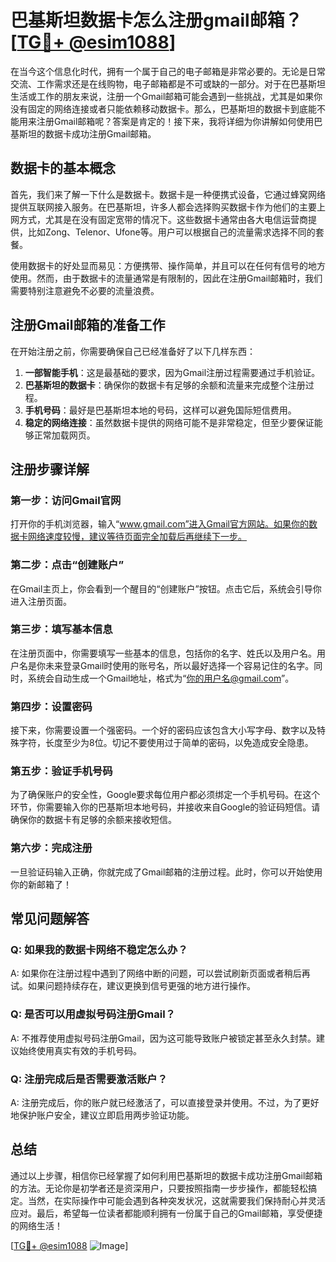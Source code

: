 # 巴基斯坦数据卡怎么注册gmail邮箱？[[TG💪+ @esim1088](https://t.me/s/esim1088)]

在当今这个信息化时代，拥有一个属于自己的电子邮箱是非常必要的。无论是日常交流、工作需求还是在线购物，电子邮箱都是不可或缺的一部分。对于在巴基斯坦生活或工作的朋友来说，注册一个Gmail邮箱可能会遇到一些挑战，尤其是如果你没有固定的网络连接或者只能依赖移动数据卡。那么，巴基斯坦的数据卡到底能不能用来注册Gmail邮箱呢？答案是肯定的！接下来，我将详细为你讲解如何使用巴基斯坦的数据卡成功注册Gmail邮箱。

## 数据卡的基本概念

首先，我们来了解一下什么是数据卡。数据卡是一种便携式设备，它通过蜂窝网络提供互联网接入服务。在巴基斯坦，许多人都会选择购买数据卡作为他们的主要上网方式，尤其是在没有固定宽带的情况下。这些数据卡通常由各大电信运营商提供，比如Zong、Telenor、Ufone等。用户可以根据自己的流量需求选择不同的套餐。

使用数据卡的好处显而易见：方便携带、操作简单，并且可以在任何有信号的地方使用。然而，由于数据卡的流量通常是有限制的，因此在注册Gmail邮箱时，我们需要特别注意避免不必要的流量浪费。

## 注册Gmail邮箱的准备工作

在开始注册之前，你需要确保自己已经准备好了以下几样东西：

1. **一部智能手机**：这是最基础的要求，因为Gmail注册过程需要通过手机验证。
2. **巴基斯坦的数据卡**：确保你的数据卡有足够的余额和流量来完成整个注册过程。
3. **手机号码**：最好是巴基斯坦本地的号码，这样可以避免国际短信费用。
4. **稳定的网络连接**：虽然数据卡提供的网络可能不是非常稳定，但至少要保证能够正常加载网页。

## 注册步骤详解

### 第一步：访问Gmail官网

打开你的手机浏览器，输入“www.gmail.com”进入Gmail官方网站。如果你的数据卡网络速度较慢，建议等待页面完全加载后再继续下一步。

### 第二步：点击“创建账户”

在Gmail主页上，你会看到一个醒目的“创建账户”按钮。点击它后，系统会引导你进入注册页面。

### 第三步：填写基本信息

在注册页面中，你需要填写一些基本的信息，包括你的名字、姓氏以及用户名。用户名是你未来登录Gmail时使用的账号名，所以最好选择一个容易记住的名字。同时，系统会自动生成一个Gmail地址，格式为“你的用户名@gmail.com”。

### 第四步：设置密码

接下来，你需要设置一个强密码。一个好的密码应该包含大小写字母、数字以及特殊字符，长度至少为8位。切记不要使用过于简单的密码，以免造成安全隐患。

### 第五步：验证手机号码

为了确保账户的安全性，Google要求每位用户都必须绑定一个手机号码。在这个环节，你需要输入你的巴基斯坦本地号码，并接收来自Google的验证码短信。请确保你的数据卡有足够的余额来接收短信。

### 第六步：完成注册

一旦验证码输入正确，你就完成了Gmail邮箱的注册过程。此时，你可以开始使用你的新邮箱了！

## 常见问题解答

### Q: 如果我的数据卡网络不稳定怎么办？

A: 如果你在注册过程中遇到了网络中断的问题，可以尝试刷新页面或者稍后再试。如果问题持续存在，建议更换到信号更强的地方进行操作。

### Q: 是否可以用虚拟号码注册Gmail？

A: 不推荐使用虚拟号码注册Gmail，因为这可能导致账户被锁定甚至永久封禁。建议始终使用真实有效的手机号码。

### Q: 注册完成后是否需要激活账户？

A: 注册完成后，你的账户就已经激活了，可以直接登录并使用。不过，为了更好地保护账户安全，建议立即启用两步验证功能。

## 总结

通过以上步骤，相信你已经掌握了如何利用巴基斯坦的数据卡成功注册Gmail邮箱的方法。无论你是初学者还是资深用户，只要按照指南一步步操作，都能轻松搞定。当然，在实际操作中可能会遇到各种突发状况，这就需要我们保持耐心并灵活应对。最后，希望每一位读者都能顺利拥有一份属于自己的Gmail邮箱，享受便捷的网络生活！

[[TG💪+ @esim1088](https://t.me/s/esim1088) ![Image](https://i.postimg.cc/4NQfJmqS/Snipaste-2025-05-13-00-14-12.png)]
